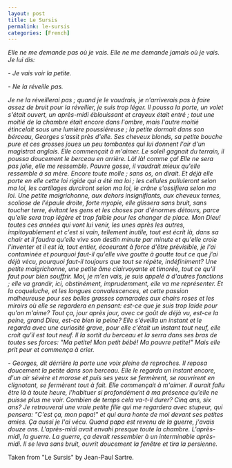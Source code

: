 ```yaml
---
layout: post
title: Le Sursis
permalink: le-sursis
categories: [French]
---
```


*Elle ne me demande pas où je vais. Elle ne me demande jamais où je vais.
Je lui dis:*

 \- *Je vais voir la petite.*

 \- *Ne la réveille pas.*

*Je ne la réveillerai pas ; quand je le voudrais, je n'arriverais pas à
faire assez de bruit pour la réveiller, je suis trop léger. Il poussa la
porte, un volet s'était ouvert, un après-midi éblouissant et crayeux
était entré ; tout une moitié de la chambre était encore dans l'ombre,
mais l'autre moitié étincelait sous une lumière poussiéreuse ; la petite
dormait dans son bérceau, Georges s'assit près d'elle. Ses cheveux
blonds, sa petite bouche pure et ces grosses joues un peu tombantes qui
lui donnent l'air d'un magistrat anglais. Elle commençait à m'aimer. Le
soleil gagnait du terrain, il poussa doucement le berceau en arrière.
Là! là! comme ça! Elle ne sera pas jolie, elle me ressemble. Pauvre
gosse, il vaudrait mieux qu'elle ressemble à sa mère. Encore toute
molle ; sans os, on dirait. Et déjà elle porte en elle cette loi rigide
qui a été ma loi ; les cellules pulluleront selon ma loi, les cartilages
durciront selon ma loi, le crâne s'ossifiera selon ma loi. Une petite
maigrichonne, aux dehors insignifiants, aux cheveux ternes, scoliose de
l'épaule droite, forte myopie, elle glissera sans bruit, sans toucher
terre, évitant les gens et les choses par d'énormes détours, parce
qu'elle sera trop légère et trop faible pour les changer de place. Mon
Dieu! toutes ces années qui vont lui venir, les unes après les autres,
impitoyablement et c'est si vain, tellement inutile, tout est écrit là,
dans sa chair et il faudra qu'elle vive son destin minute par minute et
qu'elle croie l'inventer et il est là, tout entier, écoeurant à force
d'être prévisible, je l'ai contaminée et pourquoi faut-il qu'elle vive
goutte à goutte tout ce que j'ai déjà vécu, pourquoi faut-il toujours
que tout se répète, indéfiniment? Une petite maigrichonne, une petite
âme clairvoyante et timorée, tout ce qu'il faut pour bien souffrir. Moi,
je m'en vais, je suis appelé à d'autres fonctions ; elle va grandir,
ici, obstinément, imprudemment, elle va me représenter. Et la
coqueluche, et les longues convalescences, et cette passion malheureuse
pour ses belles grasses camarades aux chairs roses et les miroirs où
elle se regardera en pensant: est-ce que je suis trop laide pour qu'on
m'aime? Tout ça, jour après jour, avec ce goût de déjà vu, est-ce la
peine, grand Dieu, est-ce bien la peine? Elle s'éveilla un instant et le
regarda avec une curiosité grave, pour elle c'était un instant tout
neuf, elle croit qu'il est tout neuf. Il la sortit du berceau et la
serra dans ses bras de toutes ses forces: "Ma petite! Mon petit bébé! Ma
pauvre petite!" Mais elle prit peur et commença à crier.*

 \- *Georges, dit dérrière la porte une voix pleine de reproches. Il
   reposa doucement la petite dans son berceau. Elle le regarda un
instant encore, d'un air sévère et morose et puis ses yeux se fermèrent,
se rouvrirent en clignotant, se fermèrent tout à fait. Elle commençait à
m'aimer. Il aurait fallu être là à toute heure, l'habituer si
profondément à ma présence qu'elle ne puisse plus me voir. Combien de
temps cela va-t-il durer? Cinq ans, six ans? Je retrouverai une vraie
petite fille qui me regardera avec stupeur, qui pensera: "C'est ça, mon
papa!" et qui aura honte de moi devant ses petites amies. Ça aussi je
l'ai vécu. Quand papa est revenu de la guerre, j'avais douze ans.
L'après-midi avait envahi presque toute la chambre. L'après-midi, la guerre.
La guerre, ça devait ressembler à un interminable après-midi. Il se leva
sans bruit, ouvrit doucement la fenêtre et tira la persienne.*

Taken from "Le Sursis" by Jean-Paul Sartre.




